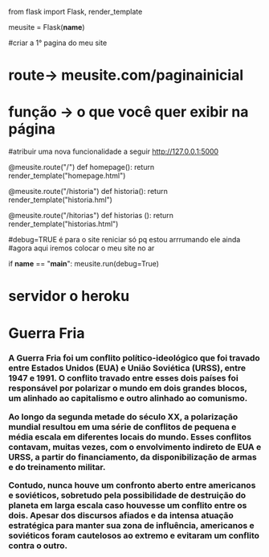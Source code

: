 from flask import Flask, render_template

meusite = Flask(__name__)


#criar a 1° pagina do meu site
# route-> meusite.com/paginainicial
# função -> o que você quer exibir na página
#atribuir uma nova funcionalidade a seguir http://127.0.0.1:5000

@meusite.route("/")
def homepage():
    return render_template("homepage.html")

@meusite.route("/historia")
def historia():
    return render_template("historia.hml")

@meusite.route("/hitorias")
def historias ():
    return render_template("historias.html")

#debug=TRUE é para o site reniciar só pq estou arrrumando ele ainda
#agora aqui  iremos colocar o meu site no ar

if __name__ == "__main__":
   meusite.run(debug=True)

# servidor o heroku

<!DOCTYPE html>
<html lang="en">
<head>
    <meta charset="UTF-8">
    <title>central de historias</title>
</head>
<body>
 <h1>Guerra Fria </h1>
<h3>A Guerra Fria foi um conflito político-ideológico que foi travado entre Estados Unidos (EUA) e União Soviética (URSS), entre 1947 e 1991. O conflito travado entre esses dois países foi responsável por polarizar o mundo em dois grandes blocos, um alinhado ao capitalismo e outro alinhado ao comunismo.

Ao longo da segunda metade do século XX, a polarização mundial resultou em uma série de conflitos de pequena e média escala em diferentes locais do mundo. Esses conflitos contavam, muitas vezes, com o envolvimento indireto de EUA e URSS, a partir do financiamento, da disponibilização de armas e do treinamento militar.

Contudo, nunca houve um confronto aberto entre americanos e soviéticos, sobretudo pela possibilidade de destruição do planeta em larga escala caso houvesse um conflito entre os dois. Apesar dos discursos afiados e da intensa atuação estratégica para manter sua zona de influência, americanos e soviéticos foram cautelosos ao extremo e evitaram um conflito contra o outro.</h3>
</body>
</html>
